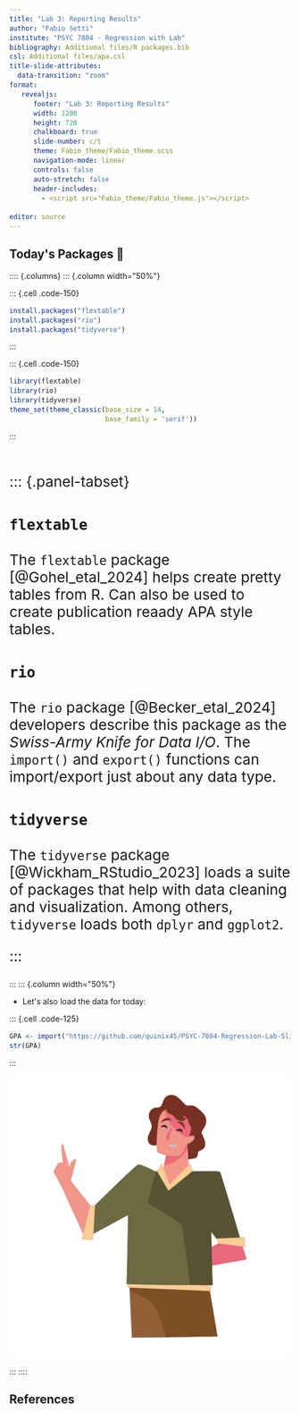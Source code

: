 ```yaml
---
title: "Lab 3: Reporting Results"
author: "Fabio Setti"
institute: "PSYC 7804 - Regression with Lab"
bibliography: Additional files/R packages.bib
csl: Additional files/apa.csl
title-slide-attributes:
  data-transition: "zoom"
format:
   revealjs:
      footer: "Lab 3: Reporting Results"
      width: 1280
      height: 720
      chalkboard: true
      slide-number: c/t 
      theme: Fabio_theme/Fabio_theme.scss
      navigation-mode: linear
      controls: false
      auto-stretch: false
      header-includes:
        - <script src="Fabio_theme/Fabio_theme.js"></script>

editor: source
---
```





## Today's Packages 🤗

:::: {.columns}
::: {.column width="50%"}



::: {.cell .code-150}

```{.r .cell-code  code-fold="true" code-summary="Install Packages Code" code-line-numbers="false"}
install.packages("flextable")
install.packages("rio")
install.packages("tidyverse")
```
:::

::: {.cell .code-150}

```{.r .cell-code  code-line-numbers="false"}
library(flextable)
library(rio)
library(tidyverse)
theme_set(theme_classic(base_size = 14, 
                        base_family = 'serif'))
```
:::



</br>

<div style="font-size: 26px">

::: {.panel-tabset}


### `flextable`

The `flextable` package [@Gohel_etal_2024] helps create pretty tables from R. Can also be used to create publication reaady APA style tables.

### `rio`

The `rio` package [@Becker_etal_2024] developers describe this package as the *Swiss-Army Knife for Data I/O*. The `import()` and `export()` functions can import/export just about any data type.

### `tidyverse`

The `tidyverse` package [@Wickham_RStudio_2023] loads a suite of packages that help with data cleaning and visualization. Among others, `tidyverse` loads both `dplyr` and `ggplot2`.


:::
</div>

:::
::: {.column width="50%"}


<ul>

<li> Let's also load the data for today: </li>
</ul>



::: {.cell .code-125}

```{.r .cell-code  code-line-numbers="false"}
GPA <- import("https://github.com/quinix45/PSYC-7804-Regression-Lab-Slides/raw/refs/heads/main/Slides%20Files/Data/GPA.sav")
str(GPA)
```
:::




![](Images/Packages_image.png)

:::
::::

## References 

<div id="refs"> </div>





